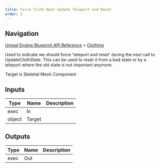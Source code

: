 ```yaml
---
title: Force Cloth Next Update Teleport and Reset
order: 2
---
```

## Navigation

[Unreal Engine Blueprint API Reference](https://dev.epicgames.com/documentation/en-us/unreal-engine/BlueprintAPI) > [Clothing](https://dev.epicgames.com/documentation/en-us/unreal-engine/BlueprintAPI/Clothing)

Used to indicate we should force 'teleport and reset' during the next call to UpdateClothState.
This can be used to reset it from a bad state or by a teleport where the old state is not important anymore.

Target is Skeletal Mesh Component

## Inputs

| Type | Name | Description |
| --- | --- | --- |
| exec | In |  |
| object | Target |  |

## Outputs

| Type | Name | Description |
| --- | --- | --- |
| exec | Out |  |
